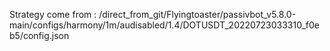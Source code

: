 Strategy come from : /direct_from_git/Flyingtoaster/passivbot_v5.8.0-main/configs/harmony/1m/audisabled/1.4/DOTUSDT_20220723033310_f0eb5/config.json